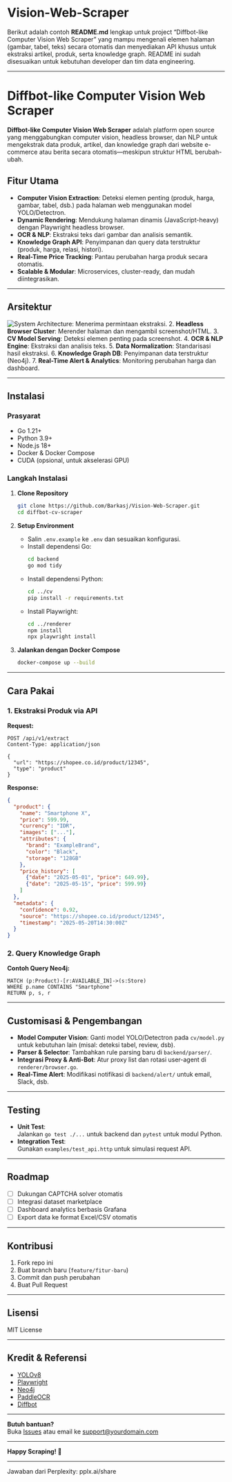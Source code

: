 # Vision-Web-Scraper
Berikut adalah contoh **README.md** lengkap untuk project “Diffbot-like Computer Vision Web Scraper” yang mampu mengenali elemen halaman (gambar, tabel, teks) secara otomatis dan menyediakan API khusus untuk ekstraksi artikel, produk, serta knowledge graph. README ini sudah disesuaikan untuk kebutuhan developer dan tim data engineering.

---

# Diffbot-like Computer Vision Web Scraper

**Diffbot-like Computer Vision Web Scraper** adalah platform open source yang menggabungkan computer vision, headless browser, dan NLP untuk mengekstrak data produk, artikel, dan knowledge graph dari website e-commerce atau berita secara otomatis—meskipun struktur HTML berubah-ubah.

## Fitur Utama

- **Computer Vision Extraction**: Deteksi elemen penting (produk, harga, gambar, tabel, dsb.) pada halaman web menggunakan model YOLO/Detectron.
- **Dynamic Rendering**: Mendukung halaman dinamis (JavaScript-heavy) dengan Playwright headless browser.
- **OCR & NLP**: Ekstraksi teks dari gambar dan analisis semantik.
- **Knowledge Graph API**: Penyimpanan dan query data terstruktur (produk, harga, relasi, histori).
- **Real-Time Price Tracking**: Pantau perubahan harga produk secara otomatis.
- **Scalable & Modular**: Microservices, cluster-ready, dan mudah diintegrasikan.

---

## Arsitektur

![System Architecture](docs/system-architecture.png): Menerima permintaan ekstraksi.
2. **Headless Browser Cluster**: Merender halaman dan mengambil screenshot/HTML.
3. **CV Model Serving**: Deteksi elemen penting pada screenshot.
4. **OCR & NLP Engine**: Ekstraksi dan analisis teks.
5. **Data Normalization**: Standarisasi hasil ekstraksi.
6. **Knowledge Graph DB**: Penyimpanan data terstruktur (Neo4j).
7. **Real-Time Alert & Analytics**: Monitoring perubahan harga dan dashboard.

---

## Instalasi

### Prasyarat

- Go 1.21+
- Python 3.9+
- Node.js 18+
- Docker & Docker Compose
- CUDA (opsional, untuk akselerasi GPU)

### Langkah Instalasi

1. **Clone Repository**
   ```bash
   git clone https://github.com/Barkasj/Vision-Web-Scraper.git
   cd diffbot-cv-scraper
   ```

2. **Setup Environment**
   - Salin `.env.example` ke `.env` dan sesuaikan konfigurasi.
   - Install dependensi Go:
     ```bash
     cd backend
     go mod tidy
     ```
   - Install dependensi Python:
     ```bash
     cd ../cv
     pip install -r requirements.txt
     ```
   - Install Playwright:
     ```bash
     cd ../renderer
     npm install
     npx playwright install
     ```

3. **Jalankan dengan Docker Compose**
   ```bash
   docker-compose up --build
   ```

---

## Cara Pakai

### 1. Ekstraksi Produk via API

**Request:**
```http
POST /api/v1/extract
Content-Type: application/json

{
  "url": "https://shopee.co.id/product/12345",
  "type": "product"
}
```

**Response:**
```json
{
  "product": {
    "name": "Smartphone X",
    "price": 599.99,
    "currency": "IDR",
    "images": ["..."],
    "attributes": {
      "brand": "ExampleBrand",
      "color": "Black",
      "storage": "128GB"
    },
    "price_history": [
      {"date": "2025-05-01", "price": 649.99},
      {"date": "2025-05-15", "price": 599.99}
    ]
  },
  "metadata": {
    "confidence": 0.92,
    "source": "https://shopee.co.id/product/12345",
    "timestamp": "2025-05-20T14:30:00Z"
  }
}
```

### 2. Query Knowledge Graph

**Contoh Query Neo4j:**
```cypher
MATCH (p:Product)-[r:AVAILABLE_IN]->(s:Store)
WHERE p.name CONTAINS "Smartphone"
RETURN p, s, r
```

---

## Customisasi & Pengembangan

- **Model Computer Vision**: Ganti model YOLO/Detectron pada `cv/model.py` untuk kebutuhan lain (misal: deteksi tabel, review, dsb).
- **Parser & Selector**: Tambahkan rule parsing baru di `backend/parser/`.
- **Integrasi Proxy & Anti-Bot**: Atur proxy list dan rotasi user-agent di `renderer/browser.go`.
- **Real-Time Alert**: Modifikasi notifikasi di `backend/alert/` untuk email, Slack, dsb.

---

## Testing

- **Unit Test**:  
  Jalankan `go test ./...` untuk backend dan `pytest` untuk modul Python.
- **Integration Test**:  
  Gunakan `examples/test_api.http` untuk simulasi request API.

---

## Roadmap

- [ ] Dukungan CAPTCHA solver otomatis
- [ ] Integrasi dataset marketplace
- [ ] Dashboard analytics berbasis Grafana
- [ ] Export data ke format Excel/CSV otomatis

---

## Kontribusi

1. Fork repo ini
2. Buat branch baru (`feature/fitur-baru`)
3. Commit dan push perubahan
4. Buat Pull Request

---

## Lisensi

MIT License

---

## Kredit & Referensi

- [YOLOv8](https://github.com/ultralytics/ultralytics)
- [Playwright](https://playwright.dev/)
- [Neo4j](https://neo4j.com/)
- [PaddleOCR](https://github.com/PaddlePaddle/PaddleOCR)
- [Diffbot](https://www.diffbot.com/)

---

**Butuh bantuan?**  
Buka [Issues](https://github.com/yourusername/diffbot-cv-scraper/issues) atau email ke support@yourdomain.com

---

**Happy Scraping! 🚀**

---
Jawaban dari Perplexity: pplx.ai/share
